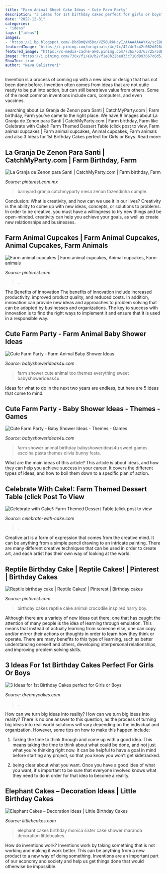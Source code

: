 ```yaml
---
title: "Farm Animal Sheet Cake Ideas ~ Cute Farm Party"
description: "3 ideas for 1st birthday cakes perfect for girls or boys"
date: "2022-12-31"
categories:
- "ideas"
tags: ["ideas"]
images:
- "https://1.bp.blogspot.com/-Bbd8mQVN5Do/VZ58UkKHcyI/AAAAAAAAYXw/scZ8LXj9bTE/s1600/IMG_9393_new.jpg"
featuredImage: "https://i.pinimg.com/originals/4c/7c/42/4c7c42c062d028c63bbdde4dfca97b3e.jpg"
featured_image: "https://s-media-cache-ak0.pinimg.com/736x/5d/63/25/5d6325dc3b2ddd873c7ea137d3a8e5a6.jpg"
image: "https://i.pinimg.com/736x/f1/e8/b2/f1e8b22be833c710d893667c6d515a8d.jpg"
ShowToc: true
author: "Neva Balistreri"
---
```



Invention is a process of coming up with a new idea or design that has not been done before. Invention often comes from ideas that are not quite ready to be put into action, but can still beretrieve value from others. Some of the most common inventions include cars, computers, and even vaccines.

	

		
searching about La Granja de Zenon para Santi | CatchMyParty.com | Farm birthday, Farm you've came to the right place. We have 8 Images about La Granja de Zenon para Santi | CatchMyParty.com | Farm birthday, Farm like Celebrate with Cake!: Farm Themed Dessert Table (click post to view, Farm animal cupcakes | Farm animal cupcakes, Animal cupcakes, Farm animals and also 3 Ideas for 1st Birthday Cakes perfect for Girls or Boys. Read more:
		
    
## La Granja De Zenon Para Santi | CatchMyParty.com | Farm Birthday, Farm

<img loading=lazy src="https://i.pinimg.com/736x/f1/e8/b2/f1e8b22be833c710d893667c6d515a8d.jpg" onerror="this.onerror=null;this.src='https://tse1.mm.bing.net/th?id=OIP.K5Nh_eYn2uftRpd-X3S9vAHaJ3&amp;pid=15.1';" alt="La Granja de Zenon para Santi | CatchMyParty.com | Farm birthday, Farm">

_Source: pinterest.com.mx_

>barnyard granja catchmyparty mesa zenon fazendinha cumple. 

	

Conclusion: What is creativity, and how can we use it in our lives?
Creativity is the ability to come up with new ideas, concepts, or solutions to problems. In order to be creative, you must have a willingness to try new things and be open-minded. creativity can help you achieve your goals, as well as create new relationships and businesses.

    
## Farm Animal Cupcakes | Farm Animal Cupcakes, Animal Cupcakes, Farm Animals

<img loading=lazy src="https://i.pinimg.com/originals/4c/7c/42/4c7c42c062d028c63bbdde4dfca97b3e.jpg" onerror="this.onerror=null;this.src='https://tse1.mm.bing.net/th?id=OIP.KoEHoK1XYpazNn7uggSAZgHaJ4&amp;pid=15.1';" alt="Farm animal cupcakes | Farm animal cupcakes, Animal cupcakes, Farm animals">

_Source: pinterest.com_

>. 

	

The Benefits of Innovation
The benefits of innovation include increased productivity, improved product quality, and reduced costs. In addition, innovation can provide new ideas and approaches to problem solving that can be adopted by businesses and organizations. The key to success with innovation is to find the right ways to implement it and ensure that it is used in a responsible way.

    
## Cute Farm Party - Farm Animal Baby Shower Ideas

<img loading=lazy src="https://babyshowerideas4u.com/wp-content/uploads/2014/07/IMG_1841-2E-682x1024.jpg" onerror="this.onerror=null;this.src='https://tse4.mm.bing.net/th?id=OIP.ODgNYcK2X73JjkwYhpqFJQHaLH&amp;pid=15.1';" alt="Cute Farm Party - Farm Animal Baby Shower Ideas">

_Source: babyshowerideas4u.com_

>farm shower cute animal too themes everything sweet babyshowerideas4u. 

	

Ideas for what to do in the next two years are endless, but here are 5 ideas that come to mind. 

    
## Cute Farm Party - Baby Shower Ideas - Themes - Games

<img loading=lazy src="http://www.babyshowerideas4u.com/wp-content/uploads/2014/07/IMG_2015-2E-682x1024.jpg" onerror="this.onerror=null;this.src='https://tse3.mm.bing.net/th?id=OIP.9hG65VvDezwlY1g4MOQc2QHaLH&amp;pid=15.1';" alt="Cute Farm Party - Baby Shower Ideas - Themes - Games">

_Source: babyshowerideas4u.com_

>farm shower animal birthday babyshowerideas4u sweet games escolha pasta themes olivia bunny festa. 

	

What are the main ideas of this article?
This article is about ideas, and how they can help you achieve success in your career. It covers the different types of ideas, and how to boil them down to a specific plan of action.

    
## Celebrate With Cake!: Farm Themed Dessert Table (click Post To View

<img loading=lazy src="https://1.bp.blogspot.com/-Bbd8mQVN5Do/VZ58UkKHcyI/AAAAAAAAYXw/scZ8LXj9bTE/s1600/IMG_9393_new.jpg" onerror="this.onerror=null;this.src='https://tse1.mm.bing.net/th?id=OIP.RmJ7-p-gQTl4pIaS7hPlXgHaLx&amp;pid=15.1';" alt="Celebrate with Cake!: Farm Themed Dessert Table (click post to view">

_Source: celebrate-with-cake.com_

>. 

	

Creative art is a form of expression that comes from the creative mind. It can be anything from a simple pencil drawing to an intricate painting. There are many different creative techniques that can be used in order to create art, and each artist has their own way of looking at the world.

    
## Reptile Birthday Cake | Reptile Cakes! | Pinterest | Birthday Cakes

<img loading=lazy src="https://s-media-cache-ak0.pinimg.com/736x/5d/63/25/5d6325dc3b2ddd873c7ea137d3a8e5a6.jpg" onerror="this.onerror=null;this.src='https://tse4.mm.bing.net/th?id=OIP.NG3sqwsgjBl2FfiRVvV8DAHaJ6&amp;pid=15.1';" alt="Reptile birthday cake | Reptile Cakes! | Pinterest | Birthday cakes">

_Source: pinterest.com_

>birthday cakes reptile cake animal crocodile inspired harry boy. 

	

Although there are a variety of new ideas out there, one that has caught the attention of many people is the idea of learning through emulation. This means that instead of actually learning from someone else, one can copy and/or mirror their actions or thoughts in order to learn how they think or operate. There are many benefits to this type of learning, such as better understanding oneself and others, developing interpersonal relationships, and improving problem solving skills.

    
## 3 Ideas For 1st Birthday Cakes Perfect For Girls Or Boys

<img loading=lazy src="http://dreamycakes.com/wp-content/uploads/2013/08/websitepic2.jpg" onerror="this.onerror=null;this.src='https://tse2.mm.bing.net/th?id=OIP.u6yVrjyxStbH93dvYQ-TTQHaJ4&amp;pid=15.1';" alt="3 Ideas for 1st Birthday Cakes perfect for Girls or Boys">

_Source: dreamycakes.com_

>. 

	

How can we turn big ideas into reality?
How can we turn big ideas into reality? There is no one answer to this question, as the process of turning big ideas into real world solutions will vary depending on the individual and organization. However, some tips on how to make this happen include:
1) Taking the time to think through and come up with a good idea. This means taking the time to think about what could be done, and not just what you’re thinking right now. It can be helpful to have a goal in mind before starting any project, so that you know you won’t get sidetracked.

2) being clear about what you want. Once you have a good idea of what you want, it's important to be sure that everyone involved knows what they need to do in order for that idea to become a reality.

    
## Elephant Cakes – Decoration Ideas | Little Birthday Cakes

<img loading=lazy src="http://www.littlebcakes.com/wp-content/uploads/2014/05/Elephant-Birthday-Cakes.jpg" onerror="this.onerror=null;this.src='https://tse1.mm.bing.net/th?id=OIP.XRsBW1D0KRmVzeGzLrYtxgHaH7&amp;pid=15.1';" alt="Elephant Cakes – Decoration Ideas | Little Birthday Cakes">

_Source: littlebcakes.com_

>elephant cakes birthday monica sister cake shower maranda decoration littlebcakes. 

	

How do inventions work?
Inventions work by taking something that is not working and making it work better. This can be anything from a new product to a new way of doing something. Inventions are an important part of our economy and society and help us get things done that would otherwise be impossible.

